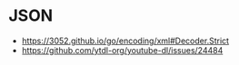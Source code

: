 # JSON

- https://3052.github.io/go/encoding/xml#Decoder.Strict
- https://github.com/ytdl-org/youtube-dl/issues/24484
